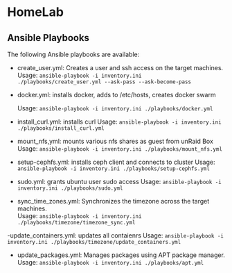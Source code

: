 # HomeLab
## Ansible Playbooks

The following Ansible playbooks are available:

- create_user.yml: Creates a user and ssh access on the target machines.  
  Usage: `ansible-playbook -i inventory.ini ./playbooks/create_user.yml --ask-pass --ask-become-pass`  
- docker.yml: installs docker, adds to /etc/hosts, creates docker swarm

  Usage: `ansible-playbook -i inventory.ini ./playbooks/docker.yml` 
- install_curl.yml: installs curl
  Usage: `ansible-playbook -i inventory.ini ./playbooks/install_curl.yml` 

- mount_nfs,yml: mounts various nfs shares as guest from unRaid Box
  Usage: `ansible-playbook -i inventory.ini ./playbooks/mount_nfs.yml` 

- setup-cephfs.yml: installs ceph client and connects to cluster
  Usage: `ansible-playbook -i inventory.ini ./playbooks/setup-cephfs.yml` 

- sudo.yml: grants ubuntu user sudo access
  Usage: `ansible-playbook -i inventory.ini ./playbooks/sudo.yml` 

- sync_time_zones.yml: Synchronizes the timezone across the target machines.  
  Usage: `ansible-playbook -i inventory.ini ./playbooks/timezone/timezone_sync.yml`

-update_containers.yml: updates all contaienrs
  Usage: `ansible-playbook -i inventory.ini ./playbooks/timezone/update_containers.yml`

- update_packages.yml: Manages packages using APT package manager.  
  Usage: `ansible-playbook -i inventory.ini ./playbooks/apt.yml`  
